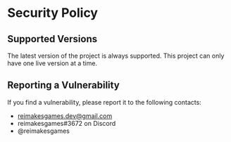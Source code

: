 # Security Policy

## Supported Versions
<!--
Use this section to tell people about which versions of your project are
currently being supported with security updates.

| Version | Supported          |
| ------- | ------------------ |
| 5.1.x   | :white_check_mark: |
| 5.0.x   | :x:                |
| 4.0.x   | :white_check_mark: |
| < 4.0   | :x:                |
-->

The latest version of the project is always supported.
This project can only have one live version at a time.

<!-- | Version | Supported          |
| ------- | ------------------ |
| 0.x.x   | :white_check_mark: | -->

## Reporting a Vulnerability

<!-- Use this section to tell people how to report a vulnerability.

Tell them where to go, how often they can expect to get an update on a
reported vulnerability, what to expect if the vulnerability is accepted or
declined, etc. -->

If you find a vulnerability, please report it to the following contacts:
- reimakesgames.dev@gmail.com
- reimakesgames#3672 on Discord
- @reimakesgames

